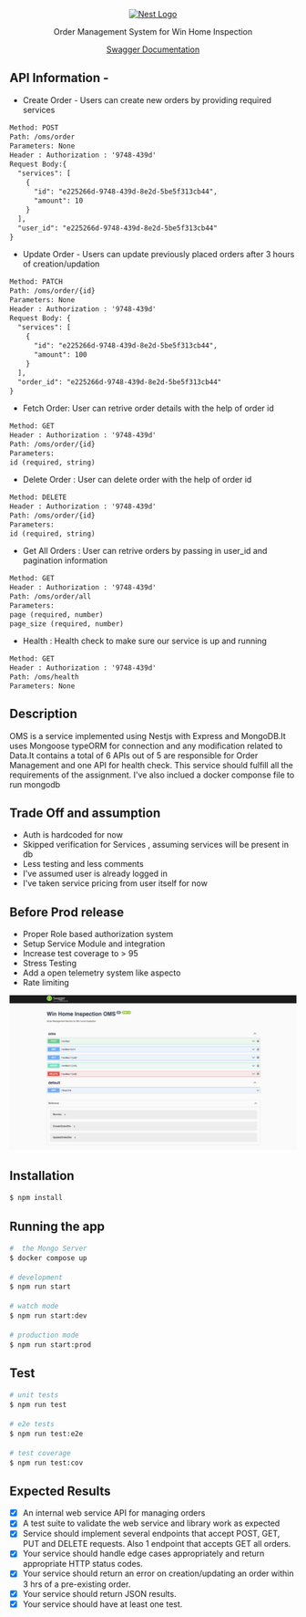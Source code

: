 <p align="center">
  <a href="http://nestjs.com/" target="blank"><img src="https://wini.com/images/win-logo-blue.svg" width="200" alt="Nest Logo" /></a>
</p>

  <p align="center">Order Management System for Win Home Inspection</p>
    <p align="center">
  <p align="center"><a href="http://localhost:3000/api">Swagger Documentation</a></p>
    <p align="center">


## API Information - 

- Create Order - Users can create new orders by providing required services
```
Method: POST
Path: /oms/order
Parameters: None
Header : Authorization : '9748-439d'
Request Body:{
  "services": [
    {
      "id": "e225266d-9748-439d-8e2d-5be5f313cb44",
      "amount": 10
    }
  ],
  "user_id": "e225266d-9748-439d-8e2d-5be5f313cb44"
}
``` 
- Update Order - Users can update previously placed orders after 3 hours of creation/updation
```
Method: PATCH
Path: /oms/order/{id}
Parameters: None
Header : Authorization : '9748-439d'
Request Body: {
  "services": [
    {
      "id": "e225266d-9748-439d-8e2d-5be5f313cb44",
      "amount": 100
    }
  ],
  "order_id": "e225266d-9748-439d-8e2d-5be5f313cb44"
}
```
- Fetch Order: User can retrive order details with the help of order id
```
Method: GET
Header : Authorization : '9748-439d'
Path: /oms/order/{id}
Parameters:
id (required, string)
```
- Delete Order : User can delete order with the help of order id
```
Method: DELETE
Header : Authorization : '9748-439d'
Path: /oms/order/{id}
Parameters:
id (required, string)
```
- Get All Orders : User can retrive orders by passing in user_id and pagination information
```
Method: GET
Header : Authorization : '9748-439d'
Path: /oms/order/all
Parameters:
page (required, number)
page_size (required, number)

```
- Health : Health check to make sure our service is up and running
```
Method: GET
Header : Authorization : '9748-439d'
Path: /oms/health
Parameters: None
```

## Description
  OMS is a service implemented using Nestjs with Express and MongoDB.It uses Mongoose typeORM for connection and any modification related to Data.It contains a total of 6 APIs out of 5 are responsible for Order Management and one API for health check.
  This service should fulfill all the requirements of the assignment.
  I've also inclued a docker componse file to run mongodb 

## Trade Off and assumption
- Auth is hardcoded for now 
- Skipped verification for Services , assuming services will be present in db
- Less testing and less comments
- I've assumed user is already logged in 
- I've taken service pricing from user itself for now 

## Before Prod release
- Proper Role based authorization system
- Setup Service Module and integration
- Increase test coverage to > 95
- Stress Testing 
- Add a open telemetry system like aspecto
- Rate limiting 

<img src="./swaggerAPI.png"  alt="Nest Logo" /></a>

## Installation

```bash
$ npm install
```

## Running the app

```bash
#  the Mongo Server
$ docker compose up

# development
$ npm run start

# watch mode
$ npm run start:dev

# production mode
$ npm run start:prod
```

## Test

```bash
# unit tests
$ npm run test

# e2e tests
$ npm run test:e2e

# test coverage
$ npm run test:cov
```

## Expected Results

- [x] An internal web service API for managing orders
- [x] A test suite to validate the web service and library work as expected
- [x] Service should implement several endpoints that accept POST, GET, PUT and DELETE requests. Also 1 endpoint that accepts GET all orders.
- [x] Your service should handle edge cases appropriately and return appropriate HTTP status codes.
- [x] Your service should return an error on creation/updating an order within 3 hrs of a pre-existing order.
- [x] Your service should return JSON results.
- [x] Your service should have at least one test.

